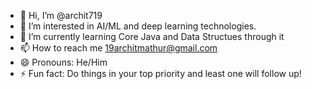 - 👋 Hi, I’m @archit719
- 👀 I’m interested in AI/ML and deep learning technologies.
- 🌱 I’m currently learning Core Java and Data Structues through it 
- 📫 How to reach me 19architmathur@gmail.com
- 😄 Pronouns: He/Him
- ⚡ Fun fact: Do things in your top priority and least one will follow up!

<!---
archit719/archit719 is a ✨ special ✨ repository because its `README.md` (this file) appears on your GitHub profile.
You can click the Preview link to take a look at your changes.
--->
